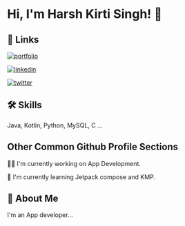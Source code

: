 
# Hi, I'm Harsh Kirti Singh! 👋


## 🔗 Links
[![portfolio](https://img.shields.io/badge/Bento-Black?style=for-the-badge&logo=Bento&logoColor=White&logoSize=auto&color=black)](https://bento.me/harshivam)

[![linkedin](https://img.shields.io/badge/linkedin-0A66C2?style=for-the-badge&logo=linkedin&logoColor=white)](https://www.linkedin.com/harshivam)

[![twitter](https://img.shields.io/badge/twitter-1DA1F2?style=for-the-badge&logo=twitter&logoColor=white)](https://twitter.com/harshivam7101)



## 🛠 Skills
Java, Kotlin, Python, MySQL, C ...


## Other Common Github Profile Sections
👩‍💻 I'm currently working on App Development.

🧠 I'm currently learning Jetpack compose and KMP.


## 🚀 About Me
I'm an App developer...

